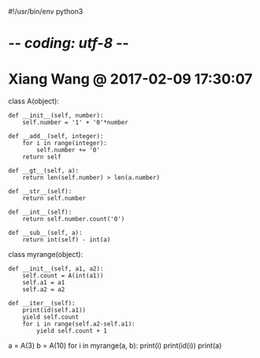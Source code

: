 #!/usr/bin/env python3
# -*- coding: utf-8 -*-
# Xiang Wang @ 2017-02-09 17:30:07

class A(object):

    def __init__(self, number):
        self.number = '1' + '0'*number

    def __add__(self, integer):
        for i in range(integer):
            self.number += '0'
        return self

    def __gt__(self, a):
        return len(self.number) > len(a.number)

    def __str__(self):
        return self.number

    def __int__(self):
        return self.number.count('0')

    def __sub__(self, a):
        return int(self) - int(a)


class myrange(object):

    def __init__(self, a1, a2):
        self.count = A(int(a1))
        self.a1 = a1
        self.a2 = a2

    def __iter__(self):
        print(id(self.a1))
        yield self.count
        for i in range(self.a2-self.a1):
            yield self.count + 1


a = A(3)
b = A(10)
for i in myrange(a, b):
    print(i)
    print(id(i))
print(a)
